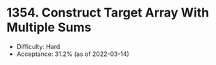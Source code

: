 # 1354. Construct Target Array With Multiple Sums
- Difficulty: Hard
- Acceptance: 31.2% (as of 2022-03-14)
